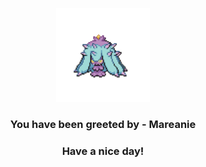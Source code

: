 <p align="center">
            <img src="https://raw.githubusercontent.com/PokeAPI/sprites/master/sprites/pokemon/747.png" width="150" height="150">
          </p>
          <h3 align="center">You have been greeted by - <b>Mareanie</b></h3>
          <h3 align="center">Have a nice day!</h3>
        